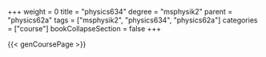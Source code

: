 +++
weight = 0
title = "physics634"
degree = "msphysik2"
parent = "physics62a"
tags = ["msphysik2", "physics634", "physics62a"]
categories = ["course"]
bookCollapseSection = false
+++

{{< genCoursePage >}}
